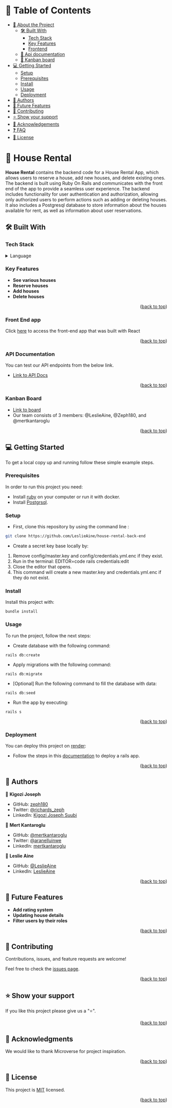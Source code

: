 <a name="readme-top"></a>

<!-- TABLE OF CONTENTS -->

# 📗 Table of Contents

- [📖 About the Project](#about-project)
  - [🛠 Built With](#built-with)
    - [Tech Stack](#tech-stack)
    - [Key Features](#key-features)
    - [Frontend](#frontend)
  - [🚀 Api documentation](#api-documentation)
  - [🚀 Kanban board](#kanban)
- [💻 Getting Started](#getting-started)
  - [Setup](#setup)
  - [Prerequisites](#prerequisites)
  - [Install](#install)
  - [Usage](#usage)
  - [Deployment](#deployment)
- [👥 Authors](#authors)
- [🔭 Future Features](#future-features)
- [🤝 Contributing](#contributing)
- [⭐️ Show your support](#support)
- [🙏 Acknowledgements](#acknowledgements)
- [❓ FAQ](#faq)
- [📝 License](#license)

<!-- PROJECT DESCRIPTION -->

# 📖 House Rental <a name="about-project"></a>

**House Rental** contains the backend code for a House Rental App, which allows users to reserve a house, add new houses, and delete existing ones. The backend is built using Ruby On Rails and communicates with the front end of the app to provide a seamless user experience. The backend includes functionality for user authentication and authorization, allowing only authorized users to perform actions such as adding or deleting houses. It also includes a Postgresql database to store information about the houses available for rent, as well as information about user reservations.

## 🛠 Built With <a name="built-with"></a>

### Tech Stack <a name="tech-stack"></a>

<details>
  <summary>Language</summary>
  <ul>
    <li><a href="https://rubyonrails.org/">Rails</a></li>
    <li><a href="https://www.postgresql.org/">Postgresql</a></li>
  </ul>
</details>

<!-- Features -->

### Key Features <a name="key-features"></a>

- **See various houses**
- **Reserve houses**
- **Add houses**
- **Delete houses**

<p align="right">(<a href="#readme-top">back to top</a>)</p>

### Front End app <a name="frontend"></a>

Click [here](https://github.com/LeslieAine/house-rental-front-end) to access the front-end app that was built with React

<!-- ### API Documentation <a name="api-documentation"></a>

- Check [swagger documentation]() -->

<p align="right">(<a href="#readme-top">back to top</a>)</p>

### API Documentation <a name="api-documentation"></a>

You can test our API endpoints from the below link.

- [Link to API Docs](http://127.0.0.1:3000/api-docs/index.html)

<p align="right">(<a href="#readme-top">back to top</a>)</p>

### Kanban Board <a name="kanban"></a>

- [Link to board](https://github.com/users/LeslieAine/projects/3/views/)
- Our team consists of 3 members: @LeslieAine, @Zeph180, and @mertkantaroglu

<p align="right">(<a href="#readme-top">back to top</a>)</p>

<!-- GETTING STARTED -->

## 💻 Getting Started <a name="getting-started"></a>

To get a local copy up and running follow these simple example steps.

### Prerequisites <a name="prerequisites"></a>

In order to run this project you need:

- Install [ruby](https://www.ruby-lang.org/en/) on your computer or run it with docker.
- Install [Postgrsql](https://www.postgresql.org/).

### Setup <a name="setup"></a>

- First, clone this repository by using the command line :

```sh
git clone https://github.com/LeslieAine/house-rental-back-end
```

- Create a secret key base locally by:

1. Remove config/master.key and config/credentials.yml.enc if they exist.
2. Run in the terminal: EDITOR=code rails credentials:edit 
3. Close the editor that opens.
4. This command will create a new master.key and credentials.yml.enc if they do not exist.

### Install <a name="install"></a>

Install this project with:

```shell
bundle install
```

### Usage <a name="usage"></a>

To run the project, follow the next steps:

- Create database with the following command:

```shell
rails db:create
```

- Apply migrations with the following command:

```shell
rails db:migrate
```

- [Optional] Run the following command to fill the database with data:

```shell
rails db:seed
```

- Run the app by executing:

```shell
rails s 
```

<p align="right">(<a href="#readme-top">back to top</a>)</p>

### Deployment <a name="deployment"></a>

You can deploy this project on [render](https://render.com/):

- Follow the steps in this [documentation](https://render.com/docs/deploy-rails) to deploy a rails app.

<p align="right">(<a href="#readme-top">back to top</a>)</p>

<!-- AUTHORS -->

## 👥 Authors <a name="authors"></a>

👤 **Kigozi Joseph**

- GitHub: [zeph180](https://github.comzeph180)
- Twitter: [@richards_zeph](https://twitter.com/richards_zeph)
- LinkedIn: [Kigozi Joseph Suubi](https://linkedin.com/in/kigozi-joseph-suubi)

👤 **Mert Kantaroglu**

- GitHub: [@mertkantaroglu](https://github.com/mertkantaroglu/)
- Twitter: [@aranelluinwe](https://twitter.com/aranelluinwe)
- LinkedIn: [mertkantaroglu](https://www.linkedin.com/in/mert-kantaroglu/)

👤 **Leslie Aine**

- GitHub: [@LeslieAine](https://github.com/LeslieAine)
- LinkedIn: [LeslieAine](https://linkedin.com/in/LeslieAine)

<p align="right">(<a href="#readme-top">back to top</a>)</p>

<!-- FUTURE FEATURES -->

## 🔭 Future Features <a name="future-features"></a>

- **Add rating system**
- **Updating house details**
- **Filter users by their roles**

<p align="right">(<a href="#readme-top">back to top</a>)</p>

<!-- CONTRIBUTING -->

## 🤝 Contributing <a name="contributing"></a>

Contributions, issues, and feature requests are welcome!

Feel free to check the [issues page](https://github.com/LeslieAine/house-rental-back-end/issues).

<p align="right">(<a href="#readme-top">back to top</a>)</p>

<!-- SUPPORT -->

## ⭐️ Show your support <a name="support"></a>

If you like this project please give us a "⭐️".

<p align="right">(<a href="#readme-top">back to top</a>)</p>

<!-- ACKNOWLEDGEMENTS -->

## 🙏 Acknowledgments <a name="acknowledgements"></a>

We would like to thank Microverse for project inspiration.

<p align="right">(<a href="#readme-top">back to top</a>)</p>

<!-- LICENSE -->

## 📝 License <a name="license"></a>

This project is [MIT](./LICENSE) licensed.

<p align="right">(<a href="#readme-top">back to top</a>)</p>
